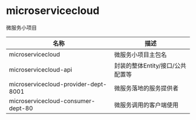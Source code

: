 # microservicecloud
微服务小项目

|名称                                         |  描述 |
|------------------------------------------- | ---------------------------------------------------|
|microservicecloud                           | 微服务小项目主包名 |
|microservicecloud-api                       | 封装的整体Entity/接口/公共配置等 |
|microservicecloud-provider-dept-8001        | 微服务落地的服务提供者 |
|microservicecloud-consumer-dept-80          | 微服务调用的客户端使用 |     
